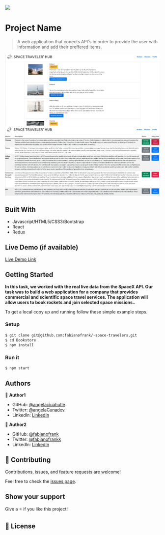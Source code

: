 ![](https://img.shields.io/badge/Microverse-blueviolet)

# Project Name

> A web application that conects API's in order to provide the user with information and add their preffered items.

![screenshot](./screenshot.png)
![screenshot](./screenshot2.png)

## Built With

- Javascript/HTML5/CSS3/Bootstrap
- React
- Redux

## Live Demo (if available)

[Live Demo Link](https://livedemo.com)


## Getting Started

**In this task, we worked with the real live data from the SpaceX API. Our task was to build a web application for a company that provides commercial and scientific space travel services. The application will allow users to book rockets and join selected space missions..**

To get a local copy up and running follow these simple example steps.

### Setup
```console
$ git clone git@github.com:fabianofrank/-space-travelers.git
$ cd Bookstore
$ npm install 
```

### Run it
```console
$ npm start 
```

## Authors

👤 **Author1**

- GitHub: [@angelaciuahutle](https://github.com/angelaciuahutle)
- Twitter: [@angelaCunadev](https://twitter.com/angelaCunadev)
- LinkedIn: [LinkedIn](https://linkedin.com/in/angelacuahutle)

👤 **Author2**

- GitHub: [@fabianofrank](https://github.com/fabianofrank)
- Twitter: [@fabianofrankk](https://twitter.com/fabianofrankk)
- LinkedIn: [LinkedIn](https://linkedin.com/in/fabianofrank)

## 🤝 Contributing

Contributions, issues, and feature requests are welcome!

Feel free to check the [issues page](../../issues/).

## Show your support

Give a ⭐️ if you like this project!

## 📝 License


